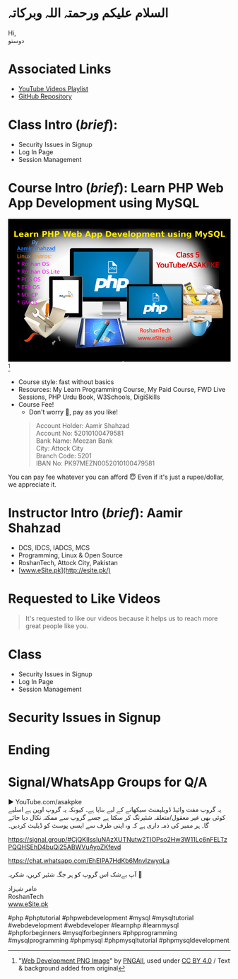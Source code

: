 # السلام علیکم ورحمتہ اللہ وبرکاتہ
Hi,  
دوستو  

# Associated Links

* [YouTube Videos Playlist](https://www.youtube.com/playlist?list=PLuSlqiqQkM0wSHcgl7CjEYg51PxsCwMVd)
* [GitHub Repository](https://github.com/asakpke/Learn-PHP-Web-App-Development-using-MySQL)

# Class Intro (*brief*):
* Security Issues in Signup
* Log In Page
* Session Management

# Course Intro (*brief*): Learn PHP Web App Development using MySQL
![](img/Web-Development-PNG-Image.png) [^1]

* Course style: fast without basics
* Resources: My Learn Programming Course, My Paid Course, FWD Live Sessions, PHP Urdu Book, W3Schools, DigiSkills
* Course Fee!
	* Don't worry :slightly_smiling_face:, pay as you like!
	> Account Holder: Aamir Shahzad  
	> Account No: 52010100479581  
	> Bank Name: Meezan Bank  
	> City: Attock City  
	> Branch Code: 5201  
	> IBAN No: PK97MEZN0052010100479581  

You can pay fee whatever you can afford :innocent: Even if it's just a rupee/dollar, we appreciate it.

# Instructor Intro (*brief*): Aamir Shahzad
* DCS, IDCS, IADCS, MCS
* Programming, Linux & Open Source
* RoshanTech, Attock City, Pakistan
* [www.eSite.pk](http://esite.pk/)

# Requested to Like Videos
> It's requested to like our videos because it helps us to reach more great people like you.

# Class
* Security Issues in Signup
* Log In Page
* Session Management

# Security Issues in Signup

# Ending

# Signal/WhatsApp Groups for Q/A
▶️ YouTube.com/asakpke  
یہ گروپ مفت وائیڈ ڈویلپمنٹ سیکھانے کے لیے بنایا ہے۔ کیونکہ یہ گروپ اوپن ہے اسلیے کوئی بھی غیر معقول/متعلقہ شئیرنگ کر سکتا ہے جسے گروپ سے ممکنہ نکال دیا جائے گا۔ ہر ممبر کی ذمہ داری ہے کہ وہ اپنی طرف سے ایسی پوسٹ کو ڈیلیٹ کردیں۔

https://signal.group/#CjQKIIssIuNAzXUTNutw2TIOPso2Hw3W11Lc6nFELTzPQQHSEhD4buQi25ABWVuAyoZKfevd

https://chat.whatsapp.com/EhEIPA7HdKb6MnvlzwyqLa

آپ بےشک اس گروپ کو ہر جگہ شئیر کریں، شکریہ 🙏

عامر شہزاد  
RoshanTech  
www.eSite.pk  

[^1]: "<a href=https://www.pngall.com/web-development-png/download/12773 target="_blank">Web Development PNG Image</a>" by <a href="pngall">PNGAll</a>, used under <a href="http://creativecommons.org/licenses/by/4.0/">CC BY 4.0</a> / Text & background added from original

#php #phptutorial #phpwebdevelopment #mysql #mysqltutorial #webdevelopment #webdeveloper #learnphp #learnmysql #phpforbeginners #mysqlforbeginners #phpprogramming #mysqlprogramming #phpmysql #phpmysqltutorial #phpmysqldevelopment